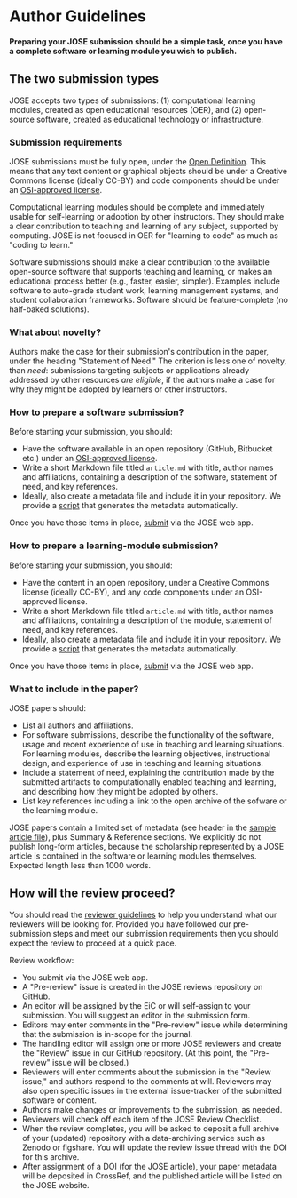 # Author Guidelines

#### Preparing your JOSE submission should be a simple task, once you have a complete software or learning module you wish to publish.

## The two submission types

JOSE accepts two types of submissions: (1) computational learning modules, created as open educational resources (OER), and (2) open-source software, created as educational technology or infrastructure.

### Submission requirements

JOSE submissions must be fully open, under the [Open Definition](http://opendefinition.org). This means that any text content or graphical objects should be under a Creative Commons license (ideally CC-BY) and code components should be under an [OSI-approved license](https://opensource.org/licenses).

Computational learning modules should be complete and immediately usable for self-learning or adoption by other instructors. They should make a clear contribution to teaching and learning of any subject, supported by computing. JOSE is not focused in OER for "learning to code" as much as "coding to learn."

Software submissions should make a clear contribution to the available open-source software that supports teaching and learning, or makes an educational process better (e.g., faster, easier, simpler). Examples include software to auto-grade student work, learning management systems, and student collaboration frameworks. Software should be feature-complete (no half-baked solutions).

### What about novelty?

Authors make the case for their submission's contribution in the paper, under the heading "Statement of Need." The criterion is less one of novelty, than _need_: submissions targeting subjects or applications already addressed by other resources _are eligible_, if the authors make a case for why they might be adopted by learners or other instructors.

### How to prepare a software submission?

Before starting your submission, you should:

* Have the software available in an open repository (GitHub, Bitbucket etc.) under an [OSI-approved license](https://opensource.org/licenses).
* Write a short Markdown file titled `article.md`  with title, author names and affiliations, containing a description of the software, statement of need, and key references. 
* Ideally, also create a metadata file and include it in your repository. We provide a [script](https://gist.github.com/arfon/478b2ed49e11f984d6fb) that generates the metadata automatically.

Once you have those items in place, [submit](http://jose.theoj.org) via the JOSE web app.

### How to prepare a learning-module submission?

Before starting your submission, you should:

* Have the content in an open repository, under a Creative Commons license (ideally CC-BY), and any code components under an OSI-approved license.
* Write a short Markdown file titled `article.md`  with title, author names and affiliations, containing a description of the module, statement of need, and key references. 
* Ideally, also create a metadata file and include it in your repository. We provide a [script](https://gist.github.com/arfon/478b2ed49e11f984d6fb) that generates the metadata automatically.

Once you have those items in place, [submit](http://jose.theoj.org) via the JOSE web app.

### What to include in the paper?

JOSE papers should:

* List all authors and affiliations.
* For software submissions, describe the functionality of the software, usage and recent experience of use in teaching and learning situations. For learning modules, describe the learning objectives, instructional design, and experience of use in teaching and learning situations.
* Include a statement of need, explaining the contribution made by the submitted artifacts to computationally enabled teaching and learning, and describing how they might be adopted by others.
* List key references including a link to the open archive of the sofware or the learning module.

JOSE papers contain a limited set of metadata (see header in the [sample article file]()), plus Summary & Reference sections. We explicitly do not publish long-form articles, because the scholarship represented by a JOSE article is contained in the software or learning modules themselves. Expected length less than 1000 words.


## How will the review proceed?

You should read the [reviewer guidelines](https://github.com/labarba/jose/blob/master/ReviewerGuidelines.md) to help you understand what our reviewers will be looking for. Provided you have followed our pre-submission steps and meet our submission requirements then you should expect the review to proceed at a quick pace.

Review workflow:

* You submit via the JOSE web app.
* A "Pre-review" issue is created in the JOSE reviews repository on GitHub.
* An editor will be assigned by the EiC or will self-assign to your submission. You will suggest an editor in the submission form.
* Editors may enter comments in the "Pre-review" issue while determining that the submission is in-scope for the journal.
* The handling editor will assign one or more JOSE reviewers and create the "Review" issue in our GitHub repository. (At this point, the "Pre-review" issue will be closed.)
* Reviewers will enter comments about the submission in the "Review issue," and authors respond to the comments at will. Reviewers may also open specific issues in the external issue-tracker of the submitted software or content.
* Authors make changes or improvements to the submission, as needed.
* Reviewers will check off each item of the JOSE Review Checklist.
* When the review completes, you will be asked to deposit a full archive of your (updated) repository with a data-archiving service such as Zenodo or figshare. You will update the review issue thread with the DOI for this archive.
* After assignment of a DOI (for the JOSE article), your paper metadata will be deposited in CrossRef, and the published article will be listed on the JOSE website.
